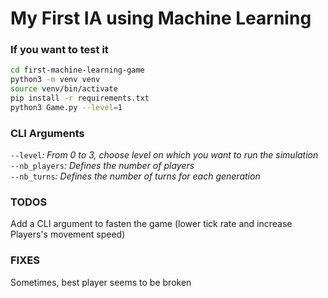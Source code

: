 # My First IA using Machine Learning

### If you want to test it
```sh
cd first-machine-learning-game
python3 -m venv venv
source venv/bin/activate
pip install -r requirements.txt
python3 Game.py --level=1
```

### CLI Arguments
`--level`*: From 0 to 3, choose level on which you want to run the simulation*  
`--nb_players`*: Defines the number of players*  
`--nb_turns`*: Defines the number of turns for each generation*  


### TODOS
Add a CLI argument to fasten the game (lower tick rate and increase Players's movement speed)

### FIXES
Sometimes, best player seems to be broken